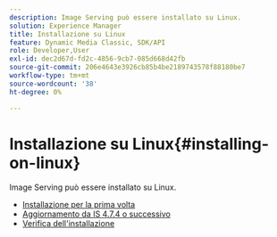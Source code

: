 ```yaml
---
description: Image Serving può essere installato su Linux.
solution: Experience Manager
title: Installazione su Linux
feature: Dynamic Media Classic, SDK/API
role: Developer,User
exl-id: dec2d67d-fd2c-4856-9cb7-085d668d42fb
source-git-commit: 206e4643e3926cb85b4be2189743578f88180be7
workflow-type: tm+mt
source-wordcount: '38'
ht-degree: 0%

---
```


# Installazione su Linux{#installing-on-linux}

Image Serving può essere installato su Linux.

* [Installazione per la prima volta](t-first-install-lin.md)
* [Aggiornamento da IS 4.7.4 o successivo](t-update-lin.md)
* [Verifica dell&#39;installazione](t-verify-install-lin.md)
